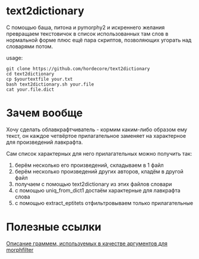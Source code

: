 # text2dictionary

С помощью баша, питона и pymorphy2 и искреннего желания превращаем текстовичок в список использованных там слов в нормальной форме плюс ещё пара скриптов, позволяющих угорать над словарями потом.

usage:

    git clone https://github.com/hordecore/text2dictionary
    cd text2dictionary
    cp $yourtextfile your.txt
    bash text2dictionary.sh your.file
    cat your.file.dict

# Зачем вообще

Хочу сделать облавкрафтчиватель - кормим каким-либо образом ему текст, он каждое четвёртое прилагательное заменяет на характерное для произведений лавкрафта.

Сам список характерных для него прилагательных можно получить так:

1. берём несколько его произведений, складываем в 1 файл
2. берём несколько произведений других авторов, кладём в другой файл
3. получаем с помощью text2dictionary из этих файлов словари
4. с помощью uniq_from_dict1 достаём характерные для лавкрафта слова
5. с помощью extract_eptitets отфильтровываем только прилагательные

# Полезные ссылки

[Описание граммем, используемых в качестве аргументов для morphfilter](http://pymorphy2.readthedocs.org/en/latest/user/grammemes.html#grammeme-docs)
